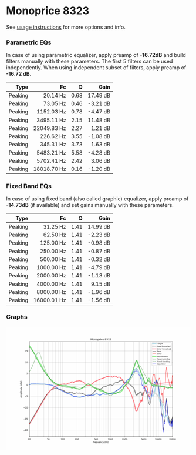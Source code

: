 # Monoprice 8323
See [usage instructions](https://github.com/jaakkopasanen/AutoEq#usage) for more options and info.

### Parametric EQs
In case of using parametric equalizer, apply preamp of **-16.72dB** and build filters manually
with these parameters. The first 5 filters can be used independently.
When using independent subset of filters, apply preamp of **-16.72 dB**.

| Type    | Fc          |    Q | Gain     |
|--------:|------------:|-----:|---------:|
| Peaking | 20.14 Hz    | 0.68 | 17.49 dB |
| Peaking | 73.05 Hz    | 0.46 | -3.21 dB |
| Peaking | 1152.03 Hz  | 0.78 | -4.47 dB |
| Peaking | 3495.11 Hz  | 2.15 | 11.48 dB |
| Peaking | 22049.83 Hz | 2.27 | 1.21 dB  |
| Peaking | 226.62 Hz   | 3.55 | -1.08 dB |
| Peaking | 345.31 Hz   | 3.73 | 1.63 dB  |
| Peaking | 5483.21 Hz  | 5.58 | -4.28 dB |
| Peaking | 5702.41 Hz  | 2.42 | 3.06 dB  |
| Peaking | 18018.70 Hz | 0.16 | -1.20 dB |

### Fixed Band EQs
In case of using fixed band (also called graphic) equalizer, apply preamp of **-14.73dB**
(if available) and set gains manually with these parameters.

| Type    | Fc          |    Q | Gain     |
|--------:|------------:|-----:|---------:|
| Peaking | 31.25 Hz    | 1.41 | 14.99 dB |
| Peaking | 62.50 Hz    | 1.41 | -2.23 dB |
| Peaking | 125.00 Hz   | 1.41 | -0.98 dB |
| Peaking | 250.00 Hz   | 1.41 | -0.87 dB |
| Peaking | 500.00 Hz   | 1.41 | -0.32 dB |
| Peaking | 1000.00 Hz  | 1.41 | -4.79 dB |
| Peaking | 2000.00 Hz  | 1.41 | -1.13 dB |
| Peaking | 4000.00 Hz  | 1.41 | 9.15 dB  |
| Peaking | 8000.00 Hz  | 1.41 | -1.96 dB |
| Peaking | 16000.01 Hz | 1.41 | -1.56 dB |

### Graphs
![](./Monoprice%208323.png)